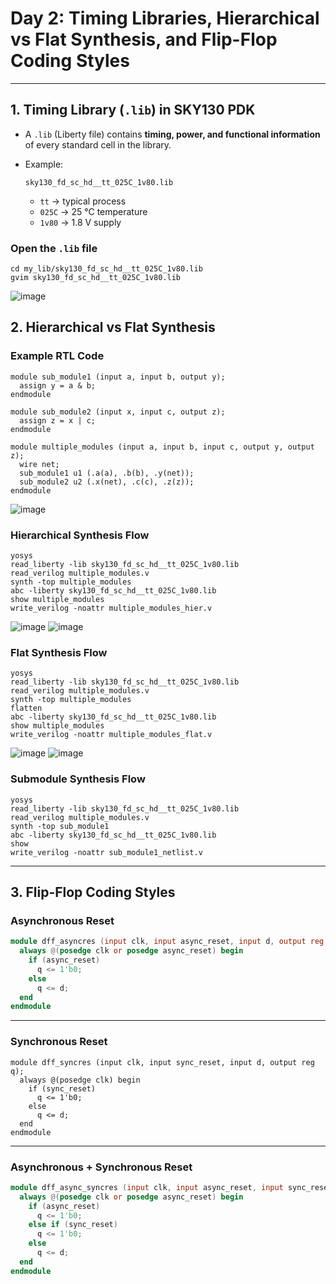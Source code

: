 # **Day 2: Timing Libraries, Hierarchical vs Flat Synthesis, and Flip-Flop Coding Styles**

---

## 1. Timing Library (`.lib`) in SKY130 PDK

* A `.lib` (Liberty file) contains **timing, power, and functional information** of every standard cell in the library.
* Example:

  ```
  sky130_fd_sc_hd__tt_025C_1v80.lib
  ```

  * `tt` → typical process
  * `025C` → 25 °C temperature
  * `1v80` → 1.8 V supply

### Open the `.lib` file

```
cd my_lib/sky130_fd_sc_hd__tt_025C_1v80.lib
gvim sky130_fd_sc_hd__tt_025C_1v80.lib
```
![image](https://github.com/Muthukumarj-42/vsd-tapeout/blob/b48ec2890da277fde617ceebb56d76684ff22108/week-1%20/Day%202%20/pictures/libfile.png)

## 2. Hierarchical vs Flat Synthesis

### Example RTL Code

```
module sub_module1 (input a, input b, output y);
  assign y = a & b;
endmodule

module sub_module2 (input x, input c, output z);
  assign z = x | c;
endmodule

module multiple_modules (input a, input b, input c, output y, output z);
  wire net;
  sub_module1 u1 (.a(a), .b(b), .y(net));
  sub_module2 u2 (.x(net), .c(c), .z(z));
endmodule
```

![image](https://github.com/Muthukumarj-42/vsd-tapeout/blob/06d74d9d6552ea3bf18caf3caf4918671fc91c30/week-1%20/Day%202%20/pictures/mutliple_module.png)

### **Hierarchical Synthesis Flow**

```
yosys
read_liberty -lib sky130_fd_sc_hd__tt_025C_1v80.lib
read_verilog multiple_modules.v
synth -top multiple_modules
abc -liberty sky130_fd_sc_hd__tt_025C_1v80.lib
show multiple_modules
write_verilog -noattr multiple_modules_hier.v
```
![image](https://github.com/Muthukumarj-42/vsd-tapeout/blob/7637b92eb4776ac78bb5d956ea0444b51bb032c2/week-1%20/Day%202%20/pictures/yosys-multiple.png)
![image](https://github.com/Muthukumarj-42/vsd-tapeout/blob/a0a85896a4ac268bc62b83ea01628519d1407862/week-1%20/Day%202%20/pictures/show%20multiple.png)

### **Flat Synthesis Flow**

```
yosys
read_liberty -lib sky130_fd_sc_hd__tt_025C_1v80.lib
read_verilog multiple_modules.v
synth -top multiple_modules
flatten
abc -liberty sky130_fd_sc_hd__tt_025C_1v80.lib
show multiple_modules
write_verilog -noattr multiple_modules_flat.v
```
![image](https://github.com/Muthukumarj-42/vsd-tapeout/blob/7637b92eb4776ac78bb5d956ea0444b51bb032c2/week-1%20/Day%202%20/pictures/yosys-multiple.png)
![image](https://github.com/Muthukumarj-42/vsd-tapeout/blob/7e19f1bb11ed5aa9e07c314e094f74de57f705df/week-1%20/Day%202%20/pictures/flatten.png)

### **Submodule Synthesis Flow**

```
yosys
read_liberty -lib sky130_fd_sc_hd__tt_025C_1v80.lib
read_verilog multiple_modules.v
synth -top sub_module1
abc -liberty sky130_fd_sc_hd__tt_025C_1v80.lib
show
write_verilog -noattr sub_module1_netlist.v
```

---

## 3. Flip-Flop Coding Styles

### Asynchronous Reset

```verilog
module dff_asyncres (input clk, input async_reset, input d, output reg q);
  always @(posedge clk or posedge async_reset) begin
    if (async_reset)
      q <= 1'b0;
    else
      q <= d;
  end
endmodule
```

---

### Synchronous Reset

```
module dff_syncres (input clk, input sync_reset, input d, output reg q);
  always @(posedge clk) begin
    if (sync_reset)
      q <= 1'b0;
    else
      q <= d;
  end
endmodule
```

---

### Asynchronous + Synchronous Reset

```verilog
module dff_async_syncres (input clk, input async_reset, input sync_reset, input d, output reg q);
  always @(posedge clk or posedge async_reset) begin
    if (async_reset)
      q <= 1'b0;
    else if (sync_reset)
      q <= 1'b0;
    else
      q <= d;
  end
endmodule
```
